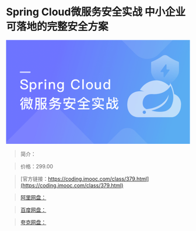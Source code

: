 # Spring Cloud微服务安全实战 中小企业可落地的完整安全方案

![img](../../assets/5fce0aab09c2e41105400304.png)

> 简介：

> 价格：299.00

> [官方链接：https://coding.imooc.com/class/379.html](https://coding.imooc.com/class/379.html)

> [阿里网盘：]()

> [百度网盘：]()

> [夸克网盘：]()
